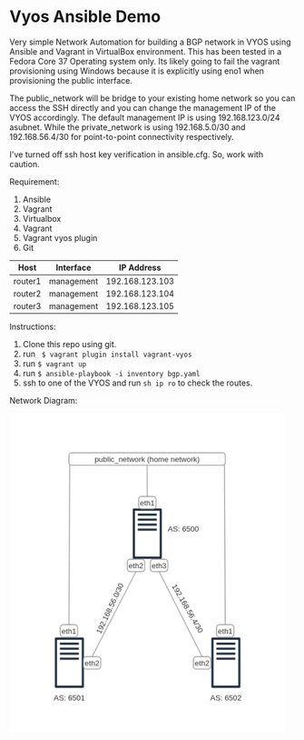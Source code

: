 # Vyos Ansible Demo

Very simple Network Automation for building a BGP network in VYOS using Ansible and Vagrant in VirtualBox environment. This has been tested in a Fedora Core 37 Operating system only. Its likely going to fail the vagrant provisioning using Windows because it is explicitly using eno1 when provisioning the public interface. 

The public_network will be bridge to your existing home network so you can access the SSH directly and you can change the management IP of the VYOS accordingly. The default management IP is using 192.168.123.0/24 asubnet. While the private_network is using 192.168.5.0/30 and 192.168.56.4/30 for point-to-point connectivity respectively. 

I've turned off ssh host key verification in ansible.cfg. So, work with caution.



Requirement:

1. Ansible
2. Vagrant
3. Virtualbox
4. Vagrant 
5. Vagrant vyos plugin 
6. Git

| Host    | Interface  | IP Address      |
| ------- | -----------| --------------- |
| router1 | management | 192.168.123.103 |
| router2 | management | 192.168.123.104 |
| router3 | management | 192.168.123.105 |





Instructions:

1. Clone this repo using git.
2. run ``` $ vagrant plugin install vagrant-vyos```
3. run ``` $ vagrant up ```
4. run ``` $ ansible-playbook -i inventory bgp.yaml ```
5. ssh to one of the VYOS and run ``` sh ip ro ``` to check the routes.
   

Network Diagram:

![diagram](images/diagram.png)
